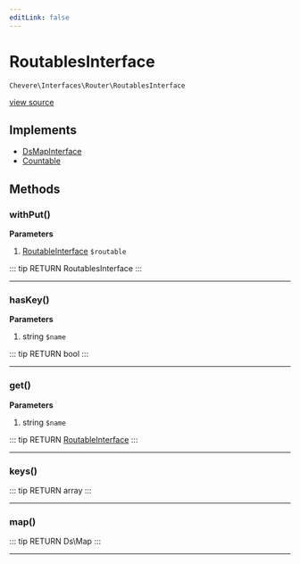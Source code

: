 ```yaml
---
editLink: false
---
```


# RoutablesInterface

`Chevere\Interfaces\Router\RoutablesInterface`

[view source](https://github.com/chevere/chevere/blob/master/interfaces/Router/RoutablesInterface.php)

## Implements

- [DsMapInterface](../DataStructures/DsMapInterface.md)
- [Countable](https://www.php.net/manual/class.countable)

## Methods

### withPut()

**Parameters**

1. [RoutableInterface](./RoutableInterface.md) `$routable`

::: tip RETURN
RoutablesInterface
:::

---

### hasKey()

**Parameters**

1. string `$name`

::: tip RETURN
bool
:::

---

### get()

**Parameters**

1. string `$name`

::: tip RETURN
[RoutableInterface](./RoutableInterface.md)
:::

---

### keys()

::: tip RETURN
array
:::

---

### map()

::: tip RETURN
Ds\Map
:::

---

